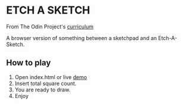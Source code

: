 # ETCH A SKETCH

From The Odin Project's [curriculum](https://www.theodinproject.com/courses/web-development-101/lessons/etch-a-sketch-project?ref=lnav)

A browser version of something between a sketchpad and an Etch-A-Sketch.

## How to play

1. Open index.html or live [demo](https://sarpisik.github.io/etch-a-sketch/)
2. Insert total square count.
3. You are ready to draw.
4. Enjoy

